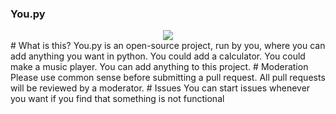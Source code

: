 ### You.py
<div style="text-align:center"><img src="https://i.ibb.co/1mkqMvr/logo.png" /></div>
# What is this?
You.py is an open-source project, run by you, where you can add anything you want in python. You could add a calculator. You could make a music player. You can add anything to this project.
# Moderation
Please use common sense before submitting a pull request. All pull requests will be reviewed by a moderator.
# Issues
You can start issues whenever you want if you find that something is not functional
